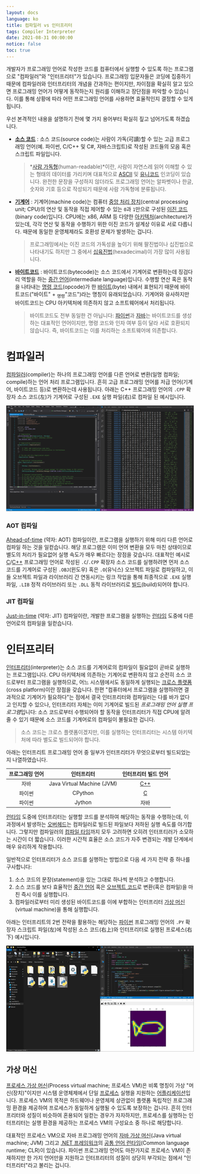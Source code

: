 ```yaml
---
layout: docs
language: ko
title: 컴파일러 vs 인터프리터
tags: Compiler Interpreter
date: 2021-08-31 00:00:00
notice: false
toc: true
---
```

개발자가 프로그래밍 언어로 작성한 코드를 컴퓨터에서 실행할 수 있도록 하는 프로그램으로 "컴파일러"와 "인터프리터"가 있습니다. 프로그래밍 입문자들은 코딩에 집중하기 때문에 컴파일러와 인터프리터의 개념을 간과하는 편이지만, 차이점을 확실히 알고 있으면 프로그래밍 언어가 어떻게 동작하는지 원리를 이해하고 장단점을 파악할 수 있습니다. 이를 통해 상황에 따라 어떤 프로그래밍 언어를 사용하면 효율적인지 결정할 수 있게 됩니다.

우선 본격적인 내용을 설명하기 전에 몇 가지 용어부터 확실히 짚고 넘어가도록 하겠습니다.

* **[소스 코드](https://ko.wikipedia.org/wiki/소스_코드)**
    : 소스 코드(source code)는 사람이 가독(可讀)할 수 있는 고급 프로그래밍 언어(예. 파이썬, C/C++ 및 C#, 자바스크립트)로 작성된 코드들의 모음 혹은 스크립트 파일입니다.

    > *[사람 가독형](https://ko.wikipedia.org/wiki/인간이_읽을_수_있는_매체)(human-readable)*이란, 사람이 자연스레 읽어 이해할 수 있는 형태의 데이터를 가리키며 대표적으로 [ASCII](https://ko.wikipedia.org/wiki/ASCII) 및 [유니코드](https://ko.wikipedia.org/wiki/유니코드) 인코딩이 있습니다. 완전한 문장을 구성하지 않더라도 프로그래밍 언어는 알파벳이나 한글, 숫자와 기호 등으로 작성되기 때문에 사람 가독형에 분류됩니다.

* **[기계어](https://ko.wikipedia.org/wiki/기계어)**
    : 기계어(machine code)는 컴퓨터 [중앙 처리 장치](https://ko.wikipedia.org/wiki/중앙_처리_장치)(central processing unit; CPU)의 연산 및 동작을 직접 제어할 수 있는 `0`과 `1`만으로 구성된 [이진 코드](https://ko.wikipedia.org/wiki/이진_코드)(binary code)입니다. CPU에는 x86, ARM 등 다양한 [아키텍처](https://ko.wikipedia.org/wiki/명령어_집합)(architecture)가 있는데, 각각 연산 및 동작을 수행하기 위한 이진 코드가 설계상 이유로 서로 다릅니다. 때문에 동일한 운영체제라도 호환성 문제가 발생하는 겁니다.

    > 프로그래밍에서는 이진 코드의 가독성을 높이기 위해 팔진법이나 십진법으로 나타내기도 하지만 그 중에서 [십육진법](https://ko.wikipedia.org/wiki/십육진법)(hexadecimal)이 가장 많이 사용됩니다.

* **[바이트코드](https://ko.wikipedia.org/wiki/바이트코드)**
    : 바이트코드(bytecode)는 소스 코드에서 기계어로 변환하는데 징검다리 역할을 하는 [중간 언어](https://ko.wikipedia.org/wiki/중간_표현)(intermediate language)입니다. 수행할 연산 혹은 동작을 나타내는 [명령 코드](https://ko.wikipedia.org/wiki/명령_코드)(opcode)가 한 [바이트](https://ko.wikipedia.org/wiki/바이트)(byte) 내에서 표현되기 때문에 바이트코드("바이트" + <sub>명령</sub>"코드")라는 명칭이 유래되었습니다. 기계어와 유사하지만 바이트코드는 CPU 아키텍처에 의존하지 않고 소프트웨어에서 처리됩니다.
        
    > 바이트코드도 전부 동일한 건 아닙니다: [파이썬](/docs/ko.Python)과 [자바](https://ko.wikipedia.org/wiki/자바_(프로그래밍_언어))는 바이트코드를 생성하는 대표적인 언어이지만, 명령 코드와 인자 여부 등이 달라 서로 호환되지 않습니다. 즉, 바이트코드는 이를 처리하는 소프트웨어에 의존합니다.

# 컴파일러
[컴파일러](https://ko.wikipedia.org/wiki/컴파일러)(compiler)는 하나의 프로그래밍 언어를 다른 언어로 변환(일명 컴파일; compile)하는 언어 처리 프로그램입니다. 흔히 고급 프로그래밍 언어를 저급 언어(기계어, 바이트코드 등)로 변환하는데 사용됩니다. 아래는 C++ 프로그래밍 언어의 `.CPP` 확장자 소스 코드(左)가 기계어로 구성된 `.EXE` 실행 파일(右)로 컴파일 된 예시입니다.

![C++ 프로그래밍 소스 코드, 그리고 컴파일된 실행 파일](/images/blog/compiler_vs_interpreter/programming_lang_compile.png)

### AOT 컴파일
[Ahead-of-time](https://ko.wikipedia.org/wiki/AOT_컴파일) (약자: AOT) 컴파일이란, 프로그램을 실행하기 위해 미리 다른 언어로 컴파일 하는 것을 일컫습니다. 해당 프로그램은 이미 언어 변환을 모두 마친 상태이므로 별도의 처리가 필요없어 실행 속도가 매우 빠르다는 장점을 갖습니다. 대표적인 예시로 [C](/docs/ko.C)/[C++](/docs/ko.Cpp) 프로그래밍 언어로 작성된 `.C`/`.CPP` 확장자 소스 코드를 실행하려면 먼저 소스 코드를 기계어로 구성된 `.OBJ`(윈도우) 혹은 `.O`(유닉스) 오브젝트 파일로 컴파일하고, 이들 오브젝트 파일과 라이브러리 간 연동시키는 링크 작업을 통해 최종적으로 `.EXE` 실행 파일, `.LIB` 정적 라이브러리 또는 `.DLL` 동적 라이브러리로 [빌드](https://ko.wikipedia.org/wiki/소프트웨어_빌드)(build)되어야 합니다.

### JIT 컴파일
[Just-in-time](https://ko.wikipedia.org/wiki/JIT_컴파일) (약자: JIT) 컴파일이란, 개발한 프로그램을 실행하는 [런타임](https://ko.wikipedia.org/wiki/런타임) 도중에 다른 언어로의 컴파일을 일컫습니다.

# 인터프리터
[인터프리터](https://ko.wikipedia.org/wiki/인터프리터)(interpreter)는 소스 코드를 기계어로의 컴파일이 필요없이 곧바로 실행하는 프로그램입니다. CPU 아키텍처에 의존하는 기계어로 변환하지 않고 순전히 소스 코드로부터 프로그램을 실행하므로, 어느 시스템에서도 동일하게 실행되는 [크로스 플랫폼](https://ko.wikipedia.org/wiki/크로스_플랫폼)(cross platform)이란 장점을 갖습니다. 한편 "컴퓨터에서 프로그램을 실행하려면 결과적으로 기계어가 필요하다"는 점에서 결국 인터프리터와 컴파일러는 다를 바가 없다고 인지할 수 있으나, 인터프리터 자체는 이미 기계어로 빌드된 *프로그래밍 언어 실행 프로그램*입니다: 소스 코드로부터 수행되어야 할 동작을 인터프리터가 직접 CPU에 알려줄 수 있기 때문에 소스 코드를 기계어로의 컴파일이 불필요한 겁니다.

> 소스 코드는 크로스 플랫폼이겠지만, 이를 실행하는 인터프리터는 시스템 아키텍처에 따라 별도로 빌드되어야 합니다.

아래는 인터프리트 프로그래밍 언어 중 일부가 인터프리터가 무엇으로부터 빌드되었는지 나열하였습니다.

| 프로그래밍 언어 | 인터프리터 | 인터프리터 빌드 언어 |
|:--------:|:---------------:|:--------:|
| 자바      | Java Virtual Machine (JVM) | [C++](/docs/ko.Cpp) |
| 파이썬    | CPython                    | [C](/docs/ko.C)     |
| 파이썬    | Jython                     | 자바                 |

[런타임](https://ko.wikipedia.org/wiki/런타임) 도중에 인터프리터는 실행할 코드를 분석하여 해당하는 동작을 수행하는데, 이 과정에서 발생하는 [오버헤드](https://ko.wikipedia.org/wiki/오버헤드)는 컴파일러로 빌드된 파일보다 저하된 실행 속도를 야기합니다. 그렇지만 컴파일러의 [컴파일 타임](https://ko.wikipedia.org/wiki/컴파일_타임)까지 모두 고려하면 오히려 인터프티러가 소모하는 시간이 더 짧습니다. 이러한 시간적 효율은 소스 코드가 자주 변경되는 개발 단계에서 매우 유리하게 작용합니다.

일반적으로 인터프리터가 소스 코드를 실행하는 방법으로 다음 세 가지 전략 중 하나를 구사합니다:

1. 소스 코드의 문장(statement)을 있는 그대로 하나씩 분석하고 수행합니다.
2. 소스 코드를 보다 효율적인 [중간 언어](https://ko.wikipedia.org/wiki/중간_표현) 혹은 [오브젝트 코드](https://ko.wikipedia.org/wiki/목적_파일)로 변환(혹은 컴파일)을 마친 즉시 이를 실행합니다.
3. 컴파일러로부터 미리 생성된 바이트코드를 이에 부합하는 인터프리터 [가상 머신](#가상-머신)(virtual machine)을 통해 실행합니다.

아래는 인터프리트의 2번 전략을 활용하는 해당하는 [파이썬](/docs/ko.Python) 프로그래밍 언어의 `.PY` 확장자 스크립트 파일(左)에 작성된 소스 코드(右上)와 인터프리터로 실행된 프로세스(右下) 예시입니다.

![파이썬 스크립트 파일의 소스 코드와 런타임 프로세스](/images/blog/compiler_vs_interpreter/programming_lang_interpret.png)

## 가상 머신
[프로세스 가상 머신](https://ko.wikipedia.org/wiki/가상_머신#프로세스_가상_머신[1])(Process virtual machine; 프로세스 VM)은 비록 명칭이 가상 "머신(장치)"이지만 시스템 운영체제에서 단일 [프로세스](/docs/ko.Process#프로세스) 실행을 지원하는 [어플리케이션](/docs/ko.Process#어플리케이션)입니다. 프로세스 VM의 목적은 하드웨어나 운영체제 상관없이 플랫폼 독립적인 프로그래밍 환경을 제공하여 프로세스가 동일하게 실행될 수 있도록 보장하는 겁니다. 흔히 인터프리터와 성질이 비슷하여 혼용되어 일컫는 경우가 자자하지만, 프로세스를 실행하는 인터프리터는 실행 환경을 제공하는 프로세스 VM의 구성요소 중 하나로 해당합니다.

대표적인 프로세스 VM으로 자바 프로그래밍 언어의 [자바 가상 머신](https://ko.wikipedia.org/wiki/자바_가상_머신)(Java virtual machine; JVM) 그리고 [.NET 프레임워크](/docs/ko.Csharp#net)의 [공통 언어 런타임](https://ko.wikipedia.org/wiki/공통_언어_런타임)(Common language runtime; CLR)이 있습니다. 파이썬 프로그래밍 언어도 마찬가지로 프로세스 VM이 존재하지만 한 가지 언어만을 지원하고 인터프리터의 성질이 상당히 부각되는 점에서 "인터프리터"라고 불리는 겁니다.

